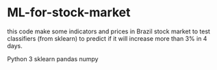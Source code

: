 # ML-for-stock-market
this code make some indicators and prices in Brazil stock market to test classifiers (from sklearn) to predict if it will increase more than 3% in 4 days.


Python 3 
sklearn
pandas
numpy
